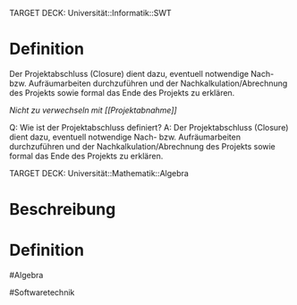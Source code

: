 TARGET DECK: Universität::Informatik::SWT


# Definition
Der Projektabschluss (Closure) dient dazu, eventuell notwendige Nach- bzw. Aufräumarbeiten durchzuführen und der Nachkalkulation/Abrechnung des Projekts sowie formal das Ende des Projekts zu erklären.

*Nicht zu verwechseln mit [[Projektabnahme]]*

Q: Wie ist der Projektabschluss definiert?
A: Der Projektabschluss (Closure) dient dazu, eventuell notwendige Nach- bzw. Aufräumarbeiten durchzuführen und der Nachkalkulation/Abrechnung des Projekts sowie formal das Ende des Projekts zu erklären.
<!--ID: 1645543052966-->
TARGET DECK: Universität::Mathematik::Algebra

# Beschreibung


# Definition



$\newcommand{\Q}{\mathbb Q}$
$\newcommand{\R}{\mathbb R}$
$\newcommand{\C}{\mathbb C}$
$\newcommand{\F}{\mathbb F}$
$\newcommand{\Z}{\mathbb Z}$
$\newcommand{\N}{\mathbb N}$
$\newcommand{\a}{\alpha}$

#Algebra 





#Softwaretechnik 